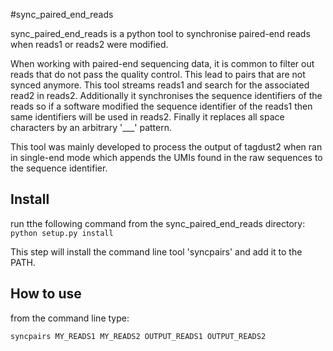 #sync_paired_end_reads

sync_paired_end_reads is a python tool to synchronise paired-end reads when reads1 or reads2 were modified.

When working with paired-end sequencing data, it is common to filter out reads that do not pass the quality control.
This lead to pairs that are not synced anymore. This tool streams reads1 and search for the associated read2 in reads2.
Additionally  it synchronises the sequence identifiers of the reads so if a software modified the sequence identifier of
the reads1 then same identifiers will be used in reads2. Finally it replaces all space characters by an arbitrary '___' pattern. 

This tool was mainly developed to process the output of tagdust2 when ran in single-end mode 
which appends the UMIs found in the raw sequences to the sequence identifier. 
 
## Install

run tthe following command from the sync_paired_end_reads directory:
`python setup.py install`

This step will install the command line tool 'syncpairs' and add it to the PATH.

## How to use

from the command line type:

`syncpairs MY_READS1 MY_READS2 OUTPUT_READS1 OUTPUT_READS2`
 

